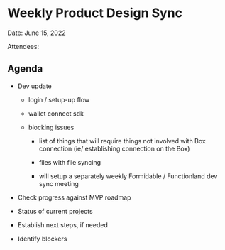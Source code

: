 # Weekly Product Design Sync

Date: June 15, 2022

Attendees:

## Agenda

* Dev update

  * login / setup-up flow

  * wallet connect sdk

  * blocking issues

    * list of things that will require things not involved with Box connection (ie/ establishing connection on the Box)

    * files with file syncing

    * will setup a separately weekly Formidable / Functionland dev sync meeting

* Check progress against MVP roadmap

* Status of current projects

* Establish next steps, if needed

* Identify blockers
